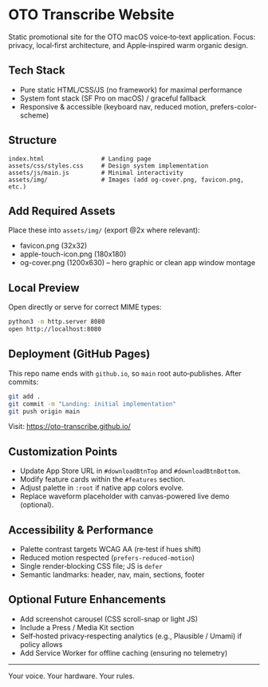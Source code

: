 # OTO Transcribe Website

Static promotional site for the OTO macOS voice‑to‑text application. Focus: privacy, local‑first architecture, and Apple‑inspired warm organic design.

## Tech Stack

- Pure static HTML/CSS/JS (no framework) for maximal performance
- System font stack (SF Pro on macOS) / graceful fallback
- Responsive & accessible (keyboard nav, reduced motion, prefers-color-scheme)

## Structure

```text
index.html                # Landing page
assets/css/styles.css     # Design system implementation
assets/js/main.js         # Minimal interactivity
assets/img/               # Images (add og-cover.png, favicon.png, etc.)
```

## Add Required Assets

Place these into `assets/img/` (export @2x where relevant):

- favicon.png (32x32)
- apple-touch-icon.png (180x180)
- og-cover.png (1200x630) – hero graphic or clean app window montage

## Local Preview

Open directly or serve for correct MIME types:

```bash
python3 -m http.server 8080
open http://localhost:8080
```

## Deployment (GitHub Pages)

This repo name ends with `github.io`, so `main` root auto‑publishes. After commits:

```bash
git add .
git commit -m "Landing: initial implementation"
git push origin main
```

Visit: <https://oto-transcribe.github.io/>

## Customization Points

- Update App Store URL in `#downloadBtnTop` and `#downloadBtnBottom`.
- Modify feature cards within the `#features` section.
- Adjust palette in `:root` if native app colors evolve.
- Replace waveform placeholder with canvas-powered live demo (optional).

## Accessibility & Performance

- Palette contrast targets WCAG AA (re‑test if hues shift)
- Reduced motion respected (`prefers-reduced-motion`)
- Single render‑blocking CSS file; JS is `defer`
- Semantic landmarks: header, nav, main, sections, footer

## Optional Future Enhancements

- Add screenshot carousel (CSS scroll-snap or light JS)
- Include a Press / Media Kit section
- Self‑hosted privacy‑respecting analytics (e.g., Plausible / Umami) if policy allows
- Add Service Worker for offline caching (ensuring no telemetry)

---

Your voice. Your hardware. Your rules.
